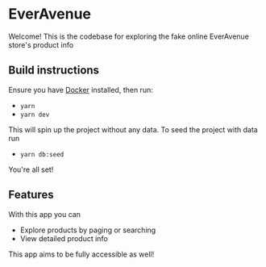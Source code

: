 # EverAvenue

Welcome! This is the codebase for exploring the fake online EverAvenue store's product info

## Build instructions

Ensure you have [Docker](https://www.docker.com/) installed, then run:

- `yarn`
- `yarn dev`

This will spin up the project without any data. To seed the project with data run

- `yarn db:seed`

You're all set!

## Features

With this app you can

- Explore products by paging or searching
- View detailed product info

This app aims to be fully accessible as well!
